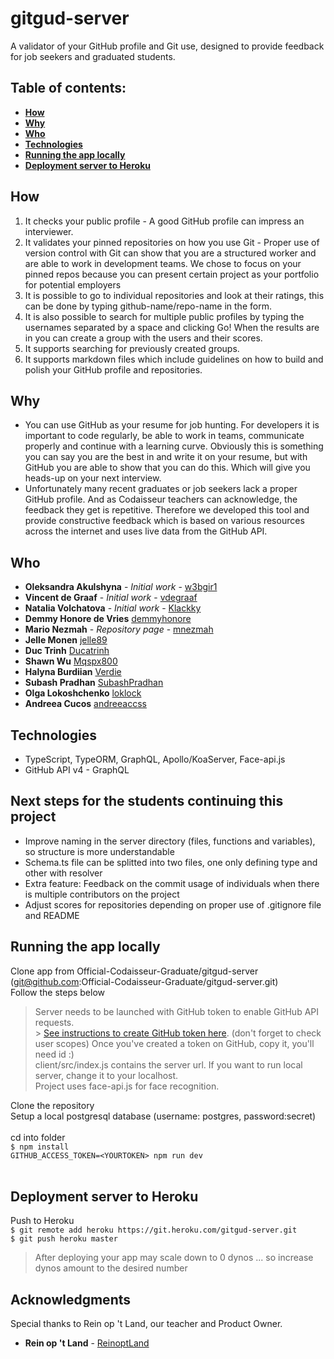 # gitgud-server

A validator of your GitHub profile and Git use, designed to provide feedback for job seekers and graduated students.

## Table of contents:

- **[How](#how)**
- **[Why](#why)**
- **[Who](#who)**
- **[Technologies](#technologies)**
- **[Running the app locally](#running-the-app-locally)**
- **[Deployment server to Heroku](#deployment-server-to-heroku)**

## How

1. It checks your public profile - A good GitHub profile can impress an interviewer.
2. It validates your pinned repositories on how you use Git - Proper use of version control with Git can show that you are a structured worker and are able to work in development teams. We chose to focus on your pinned repos because you can present certain project as your portfolio for potential employers
3. It is possible to go to individual repositories and look at their ratings, this can be done by typing github-name/repo-name in the form.
4. It is also possible to search for multiple public profiles by typing the usernames separated by a space and clicking Go! When the results are in you can create a group with the users and their scores.
5. It supports searching for previously created groups.
6. It supports markdown files which include guidelines on how to build and polish your GitHub profile and repositories.

## Why

- You can use GitHub as your resume for job hunting. For developers it is important to code regularly, be able to work in teams, communicate properly and continue with a learning curve. Obviously this is something you can say you are the best in and write it on your resume, but with GitHub you are able to show that you can do this. Which will give you heads-up on your next interview.
- Unfortunately many recent graduates or job seekers lack a proper GitHub profile. And as Codaisseur teachers can acknowledge, the feedback they get is repetitive. Therefore we developed this tool and provide constructive feedback which is based on various resources across the internet and uses live data from the GitHub API.

## Who

- **Oleksandra Akulshyna** - _Initial work_ - [w3bgir1](https://github.com/w3bgir1)
- **Vincent de Graaf** - _Initial work_ - [vdegraaf](https://github.com/vdegraaf)
- **Natalia Volchatova** - _Initial work_ - [Klackky](https://github.com/Klackky)
- **Demmy Honore de Vries** [demmyhonore](https://github.com/demmyhonore)
- **Mario Nezmah** - _Repository page_ - [mnezmah](https://github.com/mnezmah)
- **Jelle Monen** [jelle89](https://github.com/jelle89)
- **Duc Trinh** [Ducatrinh](https://github.com/ducatrinh)
- **Shawn Wu** [Mqspx800](https://github.com/Mqspx800)
- **Halyna Burdiian** [Verdie](https://github.com/verdie)
- **Subash Pradhan** [SubashPradhan](https://github.com/SubashPradhan)
- **Olga Lokoshchenko** [loklock](https://github.com/loklock)
- **Andreea Cucos** [andreeaccss](https://github.com/AndreeaCcss)

## Technologies

- TypeScript, TypeORM, GraphQL, Apollo/KoaServer, Face-api.js <br>
- GitHub API v4 - GraphQL <br>

## Next steps for the students continuing this project

- Improve naming in the server directory (files, functions and variables), so structure is more understandable
- Schema.ts file can be splitted into two files, one only defining type and other with resolver
- Extra feature: Feedback on the commit usage of individuals when there is multiple contributors on the project
- Adjust scores for repositories depending on proper use of .gitignore file and README

## Running the app locally

Clone app from Official-Codaisseur-Graduate/gitgud-server (git@github.com:Official-Codaisseur-Graduate/gitgud-server.git)
<br> Follow the steps below <br>

> Server needs to be launched with GitHub token to enable GitHub API requests. <br> > [See instructions to create GitHub token here](https://help.github.com/en/articles/creating-a-personal-access-token-for-the-command-line). (don't forget to check user scopes)
> Once you've created a token on GitHub, copy it, you'll need id :) <br>
> client/src/index.js contains the server url.
> If you want to run local server, change it to your localhost.<br>
> Project uses face-api.js for face recognition.

Clone the repository <br>
Setup a local postgresql database (username: postgres, password:secret)<br>
<br>
cd into folder <br>
`$ npm install` <br>
`GITHUB_ACCESS_TOKEN=<YOURTOKEN> npm run dev` <br>
<br>

## Deployment server to Heroku

Push to Heroku <br>
`$ git remote add heroku https://git.heroku.com/gitgud-server.git`<br>
`$ git push heroku master`<br>

> After deploying your app may scale down to 0 dynos
> ... so increase dynos amount to the desired number

## Acknowledgments

Special thanks to Rein op 't Land, our teacher and Product Owner.

- **Rein op 't Land** - [ReinoptLand](https://github.com/Reinoptland)
